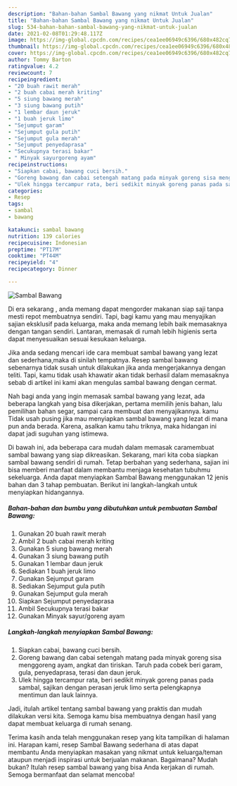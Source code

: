 ```yaml
---
description: "Bahan-bahan Sambal Bawang yang nikmat Untuk Jualan"
title: "Bahan-bahan Sambal Bawang yang nikmat Untuk Jualan"
slug: 534-bahan-bahan-sambal-bawang-yang-nikmat-untuk-jualan
date: 2021-02-08T01:29:48.117Z
image: https://img-global.cpcdn.com/recipes/cea1ee06949c6396/680x482cq70/sambal-bawang-foto-resep-utama.jpg
thumbnail: https://img-global.cpcdn.com/recipes/cea1ee06949c6396/680x482cq70/sambal-bawang-foto-resep-utama.jpg
cover: https://img-global.cpcdn.com/recipes/cea1ee06949c6396/680x482cq70/sambal-bawang-foto-resep-utama.jpg
author: Tommy Barton
ratingvalue: 4.2
reviewcount: 7
recipeingredient:
- "20 buah rawit merah"
- "2 buah cabai merah kriting"
- "5 siung bawang merah"
- "3 siung bawang putih"
- "1 lembar daun jeruk"
- "1 buah jeruk limo"
- "Sejumput garam"
- "Sejumput gula putih"
- "Sejumput gula merah"
- "Sejumput penyedaprasa"
- "Secukupnya terasi bakar"
- " Minyak sayurgoreng ayam"
recipeinstructions:
- "Siapkan cabai, bawang cuci bersih."
- "Goreng bawang dan cabai setengah matang pada minyak goreng sisa menggoreng ayam, angkat dan tiriskan. Taruh pada cobek beri garam, gula, penyedaprasa, terasi dan daun jeruk."
- "Ulek hingga tercampur rata, beri sedikit minyak goreng panas pada sambal, sajikan dengan perasan jeruk limo serta pelengkapnya mentimun dan lauk lainnya."
categories:
- Resep
tags:
- sambal
- bawang

katakunci: sambal bawang 
nutrition: 139 calories
recipecuisine: Indonesian
preptime: "PT17M"
cooktime: "PT44M"
recipeyield: "4"
recipecategory: Dinner

---
```



![Sambal Bawang](https://img-global.cpcdn.com/recipes/cea1ee06949c6396/680x482cq70/sambal-bawang-foto-resep-utama.jpg)

Di era  sekarang , anda memang dapat mengorder makanan siap saji tanpa mesti repot membuatnya sendiri. Tapi, bagi kamu yang mau menyajikan sajian eksklusif pada keluarga, maka anda memang lebih baik memasaknya dengan tangan sendiri. Lantaran, memasak di rumah lebih higienis serta dapat menyesuaikan sesuai kesukaan keluarga.

Jika anda sedang mencari ide cara membuat sambal bawang yang lezat dan sederhana,maka di sinilah tempatnya. Resep sambal bawang  sebenarnya tidak susah untuk dilakukan jika anda mengerjakannya dengan teliti. Tapi, kamu tidak usah khawatir akan tidak berhasil dalam memasaknya 
sebab di artikel ini kami akan mengulas sambal bawang dengan cermat.  



Nah bagi anda yang ingin memasak sambal bawang yang lezat, ada beberapa langkah yang bisa dikerjakan, pertama memilih jenis bahan, lalu pemilihan bahan segar, sampai cara membuat dan menyajikannya. kamu Tidak usah pusing jika mau menyiapkan sambal bawang yang lezat di mana pun anda berada. Karena, asalkan kamu  tahu triknya, maka hidangan ini dapat jadi suguhan yang istimewa.

Di bawah ini, ada beberapa cara mudah dalam memasak caramembuat sambal bawang yang siap dikreasikan. Sekarang, mari kita coba siapkan sambal bawang sendiri di rumah. Tetap berbahan yang sederhana, sajian ini bisa memberi manfaat dalam membantu menjaga kesehatan tubuhmu sekeluarga. Anda dapat menyiapkan Sambal Bawang menggunakan 12 jenis bahan dan 3 tahap pembuatan. Berikut ini langkah-langkah untuk menyiapkan hidangannya.

<!--inarticleads1-->

##### Bahan-bahan dan bumbu yang dibutuhkan untuk pembuatan Sambal Bawang:

1. Gunakan 20 buah rawit merah
1. Ambil 2 buah cabai merah kriting
1. Gunakan 5 siung bawang merah
1. Gunakan 3 siung bawang putih
1. Gunakan 1 lembar daun jeruk
1. Sediakan 1 buah jeruk limo
1. Gunakan Sejumput garam
1. Sediakan Sejumput gula putih
1. Gunakan Sejumput gula merah
1. Siapkan Sejumput penyedaprasa
1. Ambil Secukupnya terasi bakar
1. Gunakan  Minyak sayur/goreng ayam




<!--inarticleads2-->

##### Langkah-langkah menyiapkan Sambal Bawang:

1. Siapkan cabai, bawang cuci bersih.
1. Goreng bawang dan cabai setengah matang pada minyak goreng sisa menggoreng ayam, angkat dan tiriskan. Taruh pada cobek beri garam, gula, penyedaprasa, terasi dan daun jeruk.
1. Ulek hingga tercampur rata, beri sedikit minyak goreng panas pada sambal, sajikan dengan perasan jeruk limo serta pelengkapnya mentimun dan lauk lainnya.




Jadi, itulah artikel tentang  sambal bawang  yang praktis dan mudah dilakukan versi kita. Semoga kamu bisa membuatnya dengan hasil yang dapat membuat keluarga di rumah senang. 

Terima kasih anda telah menggunakan resep yang kita tampilkan di halaman ini. Harapan kami, resep  Sambal Bawang sederhana di atas dapat membantu Anda menyiapkan masakan yang nikmat untuk keluarga/teman ataupun menjadi inspirasi untuk berjualan makanan. Bagaimana? Mudah bukan? Itulah resep sambal bawang yang bisa Anda kerjakan di rumah. Semoga bermanfaat dan selamat mencoba!

